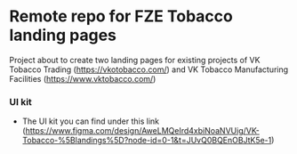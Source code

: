 # Remote repo for FZE Tobacco landing pages

Project about to create two landing pages for existing projects of VK Tobacco Trading (https://vkotobacco.com/) and VK Tobacco Manufacturing Facilities 
(https://www.vktobacco.com/)

### UI kit

 - The UI kit you can find under this link (https://www.figma.com/design/AweLMQeIrd4xbiNoaNVUig/VK-Tobacco-%5Blandings%5D?node-id=0-1&t=JUvQ0BQEnOBJtK5e-1) 

